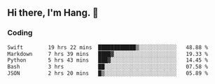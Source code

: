 ## Hi there, I'm Hang. 👋

### Coding

<!--START_SECTION:waka-->

```txt
Swift        19 hrs 22 mins  ████████████▒░░░░░░░░░░░░   48.88 %
Markdown     7 hrs 39 mins   ████▓░░░░░░░░░░░░░░░░░░░░   19.33 %
Python       5 hrs 43 mins   ███▓░░░░░░░░░░░░░░░░░░░░░   14.45 %
Bash         3 hrs           ██░░░░░░░░░░░░░░░░░░░░░░░   07.58 %
JSON         2 hrs 20 mins   █▒░░░░░░░░░░░░░░░░░░░░░░░   05.89 %
```

<!--END_SECTION:waka-->
